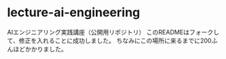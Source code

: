 # lecture-ai-engineering
AIエンジニアリング実践講座（公開用リポジトリ）
このREADMEはフォークして、修正を入れることに成功しました。
ちなみにこの場所に来るまでに200ふんほどかかりました。

